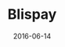 ---
layout: site
title: "Blispay"
date: 2016-06-14
categories: [community]
version: 4.3.3
major: 4
minor: 3
patch: 3
slug: blispay
link: https://blispay.com
permalink: /sites/:slug
---